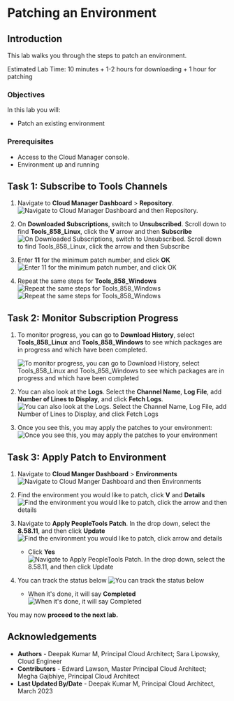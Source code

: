 # Patching an Environment

## Introduction
This lab walks you through the steps to patch an environment.

Estimated Lab Time: 10 minutes + 1-2 hours for downloading + 1 hour for patching

### Objectives
In this lab you will:
* Patch an existing environment

### Prerequisites
- Access to the Cloud Manager console.
- Environment up and running

## Task 1: Subscribe to Tools Channels

1.  Navigate to **Cloud Manager Dashboard** > **Repository**. 
    ![Navigate to Cloud Manager Dashboard and then Repository.](./images/repo.png "")

2.  On **Downloaded Subscriptions**, switch to **Unsubscribed**. Scroll down to find **Tools\_858\_Linux**, click the **V** arrow and then **Subscribe**
    ![On Downloaded Subscriptions, switch to Unsubscribed. Scroll down to find Tools_858_Linux, click the arrow and then Subscribe](./images/linsubscribe.png "")


3. Enter **11** for the minimum patch number, and click **OK**
    ![Enter 11 for the minimum patch number, and click OK](./images/linpatchnum.png "")

4. Repeat the same steps for **Tools\_858\_Windows**
    ![Repeat the same steps for Tools_858_Windows](./images/winsubscribe.png "")
    ![Repeat the same steps for Tools_858_Windows](./images/winpatchnum.png "")

## Task 2: Monitor Subscription Progress

1. To monitor progress, you can go to **Download History**, select **Tools\_858\_Linux** and **Tools\_858\_Windows** to see which packages are in progress and which have been completed.

    ![To monitor progress, you can go to Download History, select Tools_858_Linux and Tools_858_Windows to see which packages are in progress and which have been completed](./images/patchlist.png "")
2. You can also look at the **Logs**. Select the **Channel Name**, **Log File**, add **Number of Lines to Display**, and click **Fetch Logs**.
    ![You can also look at the Logs. Select the Channel Name, Log File, add Number of Lines to Display, and click Fetch Logs](./images/logs.png "")

3. Once you see this, you may apply the patches to your environment:
    ![Once you see this, you may apply the patches to your environment](./images/858done.png "")

## Task 3: Apply Patch to Environment

1. Navigate to **Cloud Manger Dashboard** > **Environments**
    ![Navigate to Cloud Manger Dashboard and then Environments](./images/env.png "")
2. Find the environment you would like to patch, click **V** and **Details**
    ![Find the environment you would like to patch, click the arrow and then details](./images/details.png "")
3. Navigate to **Apply PeopleTools Patch**. In the drop down, select the **8.58.11**, and then click **Update**
    ![Find the environment you would like to patch, click arrow and details](./images/patch58.png "")
    - Click **Yes**
    ![Navigate to Apply PeopleTools Patch. In the drop down, select the 8.58.11, and then click Update](./images/yes58.png "")
4. You can track the status below 
    ![You can track the status below](./images/status58.png "")

    - When it's done, it will say **Completed**
    ![When it's done, it will say Completed](./images/complete58.png "")
   
You may now **proceed to the next lab.**



## Acknowledgements
* **Authors** - Deepak Kumar M, Principal Cloud Architect; Sara Lipowsky, Cloud Engineer
* **Contributors** - Edward Lawson, Master Principal Cloud Architect; Megha Gajbhiye, Principal Cloud Architect
* **Last Updated By/Date** - Deepak Kumar M, Principal Cloud Architect, March 2023